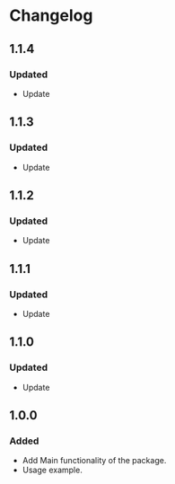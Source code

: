# Changelog

## 1.1.4
### Updated
- Update

## 1.1.3
### Updated
- Update

## 1.1.2
### Updated
- Update

## 1.1.1
### Updated
- Update

## 1.1.0
### Updated
- Update

## 1.0.0
### Added
- Add Main functionality of the package.
- Usage example.
